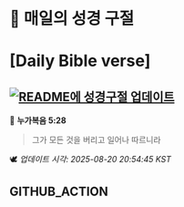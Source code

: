 # 🙏 매일의 성경 구절
# [Daily Bible verse]
## [![README에 성경구절 업데이트](https://github.com/DONGSUKA/first_test/actions/workflows/update-readme-bible.yml/badge.svg)](https://github.com/DONGSUKA/first_test/actions/workflows/update-readme-bible.yml)
<!-- START_BIBLE_VERSE -->
📖 **누가복음 5:28**
> 그가 모든 것을 버리고 일어나 따르니라

🕊️ _업데이트 시각: 2025-08-20 20:54:45 KST_
  <!-- END_BIBLE_VERSE -->
## GITHUB_ACTION
